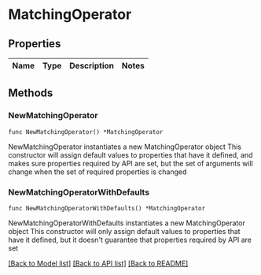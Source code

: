 # MatchingOperator

## Properties

Name | Type | Description | Notes
------------ | ------------- | ------------- | -------------

## Methods

### NewMatchingOperator

`func NewMatchingOperator() *MatchingOperator`

NewMatchingOperator instantiates a new MatchingOperator object
This constructor will assign default values to properties that have it defined,
and makes sure properties required by API are set, but the set of arguments
will change when the set of required properties is changed

### NewMatchingOperatorWithDefaults

`func NewMatchingOperatorWithDefaults() *MatchingOperator`

NewMatchingOperatorWithDefaults instantiates a new MatchingOperator object
This constructor will only assign default values to properties that have it defined,
but it doesn't guarantee that properties required by API are set


[[Back to Model list]](../README.md#documentation-for-models) [[Back to API list]](../README.md#documentation-for-api-endpoints) [[Back to README]](../README.md)


